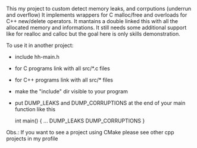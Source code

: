This my project to custom detect memory leaks, and corrputions (underrun and overflow)
It implements wrappers for C malloc/free and overloads for C++ new/delete operators.
It mantains a double linked this with all the allocated memory and informations.
It still needs some additional support like for realloc and calloc but the goal here is only skills demonstration.

To use it in another project:
- include hh-main.h
- for C programs link with all src/*.c files
- for C++ programs link with all src/* files
- make the "include" dir visible to your program
- put DUMP_LEAKS and DUMP_CORRUPTIONS at the end of your main function like this

    int main() {
        ...
        DUMP_LEAKS
        DUMP_CORRUPTIONS
    }

Obs.: If you want to see a project using CMake please see other cpp projects in my profile